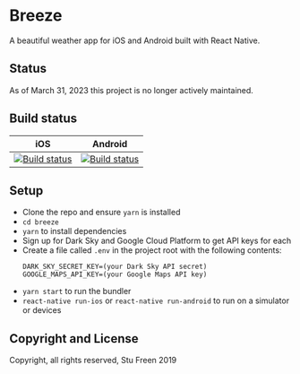 # Breeze

A beautiful weather app for iOS and Android built with React Native.

## Status

As of March 31, 2023 this project is no longer actively maintained.

## Build status

| iOS                                                                                                                                      |                                                                 Android                                                                  |
| ---------------------------------------------------------------------------------------------------------------------------------------- | :--------------------------------------------------------------------------------------------------------------------------------------: |
| [![Build status](https://build.appcenter.ms/v0.1/apps/764a44a5-545b-4842-b2f5-0d74196c6636/branches/master/badge)](https://appcenter.ms) | [![Build status](https://build.appcenter.ms/v0.1/apps/dcc19017-676b-4f9d-a909-9159075c5d60/branches/master/badge)](https://appcenter.ms) |

## Setup

- Clone the repo and ensure `yarn` is installed
- `cd breeze`
- `yarn` to install dependencies
- Sign up for Dark Sky and Google Cloud Platform to get API keys for each
- Create a file called `.env` in the project root with the following contents:
  ```
  DARK_SKY_SECRET_KEY=(your Dark Sky API secret)
  GOOGLE_MAPS_API_KEY=(your Google Maps API key)
  ```
- `yarn start` to run the bundler
- `react-native run-ios` or `react-native run-android` to run on a simulator or devices

## Copyright and License

Copyright, all rights reserved, Stu Freen 2019
